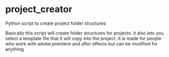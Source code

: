 # project_creator
Python script to create project folder structures 

Basically this script will create folder structures for projects. it also lets you select a template file that it will copy into the project.
It is made for people who work with adobe premiere and after effects but can be modified for anything.
